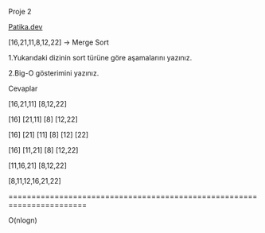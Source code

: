 Proje 2

[Patika.dev](https://www.patika.dev/tr)

[16,21,11,8,12,22] -> Merge Sort

1.Yukarıdaki dizinin sort türüne göre aşamalarını yazınız.

2.Big-O gösterimini yazınız.

Cevaplar

[16,21,11]    [8,12,22]

[16] [21,11]         [8]  [12,22]

[16]  [21]  [11]      [8]  [12]  [22]

[16]  [11,21]         [8]  [12,22]

[11,16,21]        [8,12,22]

[8,11,12,16,21,22]

=======================================================================

O(nlogn)
